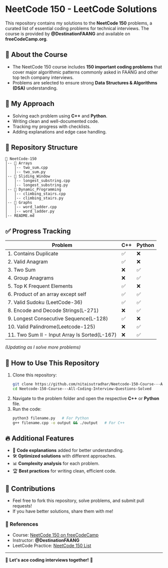 # NeetCode 150 - LeetCode Solutions

This repository contains my solutions to the **NeetCode 150** problems, a curated list of essential coding problems for technical interviews. The course is provided by **@DestinationFAANG** and available on **freeCodeCamp.org**.

## 📌 About the Course

- The NeetCode 150 course includes **150 important coding problems** that cover major algorithmic patterns commonly asked in FAANG and other top tech company interviews.
- Problems are selected to ensure strong **Data Structures & Algorithms (DSA)** understanding.

## 🚀 My Approach

- Solving each problem using **C++** and **Python**.
- Writing clean and well-documented code.
- Tracking my progress with checklists.
- Adding explanations and edge case handling.

## 📂 Repository Structure

```
📂 NeetCode-150
│-- 📂 Arrays
│   │-- two_sum.cpp
│   │-- two_sum.py
│-- 📂 Sliding_Window
│   │-- longest_substring.cpp
│   │-- longest_substring.py
│-- 📂 Dynamic_Programming
│   │-- climbing_stairs.cpp
│   │-- climbing_stairs.py
│-- 📂 Graphs
│   │-- word_ladder.cpp
│   │-- word_ladder.py
│-- README.md
```

## ✅ Progress Tracking

| Problem                                    | C++ | Python |
| -------------------------------------------| --- | ------ |
| 1. Contains Duplicate                      | ✅   | ❌      |
| 2. Valid Anagram                           | ✅   | ❌      |
| 3. Two Sum                                 | ❌   | ✅      |
| 4. Group Anagrams                          | ❌   | ✅      |
| 5. Top K Frequent Elements                 | ✅   | ❌      |
| 6. Product of an array except self         | ✅   | ✅      |
| 7. Valid Sudoku (LeetCode-36)              | ✅   | ✅      |
| 8. Encode and Decode Strings(L-271)        | ❌   | ✅      |
| 9. Longest Consecutive Sequence(L-128)     | ✅   | ❌      |
| 10. Valid Palindrome(Leetcode-125)         | ❌   | ✅      |
| 11. Two Sum II - Input Array Is Sorted(L-167)| ❌   | ✅      |

*(Updating as I solve more problems)*

## 📖 How to Use This Repository

1. Clone this repository:
   ```sh
   git clone https://github.com/nitaisutradhar/Neetcode-150-Course---All-Coding-Interview-Questions-Solved.git
   cd Neetcode-150-Course---All-Coding-Interview-Questions-Solved
   ```
2. Navigate to the problem folder and open the respective **C++** or **Python** file.
3. Run the code:
   ```sh
   python3 filename.py   # For Python
   g++ filename.cpp -o output && ./output   # For C++
   ```

## 🔥 Additional Features

- 📝 **Code explanations** added for better understanding.
- 🛠 **Optimized solutions** with different approaches.
- 📊 **Complexity analysis** for each problem.
- 🏆 **Best practices** for writing clean, efficient code.

## 🤝 Contributions

- Feel free to fork this repository, solve problems, and submit pull requests!
- If you have better solutions, share them with me!

### 📌 References

- Course: [NeetCode 150 on freeCodeCamp](https://www.youtube.com/@freeCodeCamp.org)
- Instructor: **@DestinationFAANG**
- LeetCode Practice: [NeetCode 150 List](https://neetcode.io/practice)

---

🚀 **Let's ace coding interviews together!** 💯

